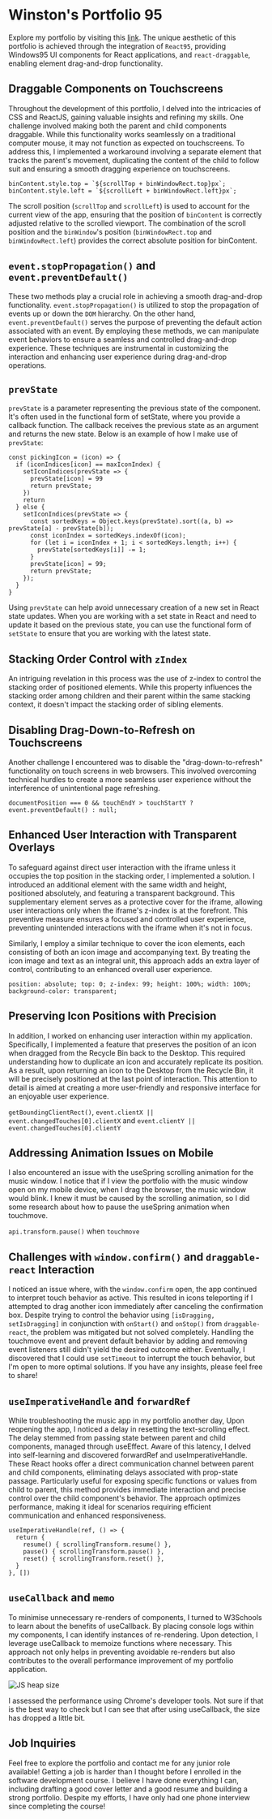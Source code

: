 # Winston's Portfolio 95
Explore my portfolio by visiting this [link](https://winstonsportfolio95.netlify.app/). The unique aesthetic of this portfolio is achieved through the integration of `React95`, providing Windows95 UI components for React applications, and `react-draggable`, enabling element drag-and-drop functionality.

## Draggable Components on Touchscreens
Throughout the development of this portfolio, I delved into the intricacies of CSS and ReactJS, gaining valuable insights and refining my skills. One challenge involved making both the parent and child components draggable. While this functionality works seamlessly on a traditional computer mouse, it may not function as expected on touchscreens. To address this, I implemented a workaround involving a separate element that tracks the parent's movement, duplicating the content of the child to follow suit and ensuring a smooth dragging experience on touchscreens.

```
binContent.style.top = `${scrollTop + binWindowRect.top}px`;
binContent.style.left = `${scrollLeft + binWindowRect.left}px`;
```
The scroll position (`scrollTop` and `scrollLeft`) is used to account for the current view of the app, ensuring that the position of `binContent` is correctly adjusted relative to the scrolled viewport. The combination of the scroll position and the `binWindow`'s position (`binWindowRect.top` and `binWindowRect.left`) provides the correct absolute position for binContent.

## `event.stopPropagation()` and `event.preventDefault()`
These two methods play a crucial role in achieving a smooth drag-and-drop functionality. `event.stopPropagation()` is utilized to stop the propagation of events up or down the `DOM` hierarchy. On the other hand, `event.preventDefault()` serves the purpose of preventing the default action associated with an event. By employing these methods, we can manipulate event behaviors to ensure a seamless and controlled drag-and-drop experience. These techniques are instrumental in customizing the interaction and enhancing user experience during drag-and-drop operations. 

## `prevState`
`prevState` is a parameter representing the previous state of the component. It's often used in the functional form of setState, where you provide a callback function. The callback receives the previous state as an argument and returns the new state. Below is an example of how I make use of `prevState`:

```
const pickingIcon = (icon) => {
  if (iconIndices[icon] == maxIconIndex) {
    setIconIndices(prevState => {
      prevState[icon] = 99
      return prevState;
    })
    return
  } else {
    setIconIndices(prevState => {
      const sortedKeys = Object.keys(prevState).sort((a, b) => prevState[a] - prevState[b]);
      const iconIndex = sortedKeys.indexOf(icon);
      for (let i = iconIndex + 1; i < sortedKeys.length; i++) {
        prevState[sortedKeys[i]] -= 1;
      }
      prevState[icon] = 99;
      return prevState;
    });
  }
}
```
Using `prevState` can help avoid unnecessary creation of a new set in React state updates. When you are working with a set state in React and need to update it based on the previous state, you can use the functional form of `setState` to ensure that you are working with the latest state.


## Stacking Order Control with `zIndex`
An intriguing revelation in this process was the use of z-index to control the stacking order of positioned elements. While this property influences the stacking order among children and their parent within the same stacking context, it doesn't impact the stacking order of sibling elements.

## Disabling Drag-Down-to-Refresh on Touchscreens
Another challenge I encountered was to disable the "drag-down-to-refresh" functionality on touch screens in web browsers. This involved overcoming technical hurdles to create a more seamless user experience without the interference of unintentional page refreshing.


`documentPosition === 0 && touchEndY > touchStartY ? event.preventDefault() : null;`

## Enhanced User Interaction with Transparent Overlays
To safeguard against direct user interaction with the iframe unless it occupies the top position in the stacking order, I implemented a solution. I introduced an additional element with the same width and height, positioned absolutely, and featuring a transparent background. This supplementary element serves as a protective cover for the iframe, allowing user interactions only when the iframe's z-index is at the forefront. This preventive measure ensures a focused and controlled user experience, preventing unintended interactions with the iframe when it's not in focus.

Similarly, I employ a similar technique to cover the icon elements, each consisting of both an icon image and accompanying text. By treating the icon image and text as an integral unit, this approach adds an extra layer of control, contributing to an enhanced overall user experience.


`position: absolute; top: 0; z-index: 99; height: 100%; width: 100%; background-color: transparent;`

## Preserving Icon Positions with Precision
In addition, I worked on enhancing user interaction within my application. Specifically, I implemented a feature that preserves the position of an icon when dragged from the Recycle Bin back to the Desktop. This required understanding how to duplicate an icon and accurately replicate its position. As a result, upon returning an icon to the Desktop from the Recycle Bin, it will be precisely positioned at the last point of interaction. This attention to detail is aimed at creating a more user-friendly and responsive interface for an enjoyable user experience.


`getBoundingClientRect()`, `event.clientX || event.changedTouches[0].clientX` and `event.clientY || event.changedTouches[0].clientY`

## Addressing Animation Issues on Mobile
I also encountered an issue with the useSpring scrolling animation for the music window. I notice that if I view the portfolio with the music window open on my mobile device, when I drag the browser, the music window would blink. I knew it must be caused by the scrolling animation, so I did some research about how to pause the useSpring animation when touchmove.


`api.transform.pause()` when `touchmove`

## Challenges with `window.confirm()` and `draggable-react` Interaction
I noticed an issue where, with the `window.confirm` open, the app continued to interpret touch behavior as active. This resulted in icons teleporting if I attempted to drag another icon immediately after canceling the confirmation box. Despite trying to control the behavior using `[isDragging, setIsDragging]` in conjunction with `onStart()` and `onStop()` from `draggable-react`, the problem was mitigated but not solved completely. Handling the touchmove event and prevent default behavior by adding and removing event listeners still didn't yield the desired outcome either. Eventually, I discovered that I could use `setTimeout` to interrupt the touch behavior, but I'm open to more optimal solutions. If you have any insights, please feel free to share!

## `useImperativeHandle` and `forwardRef`
While troubleshooting the music app in my portfolio another day, Upon reopening the app, I noticed a delay in resetting the text-scrolling effect. The delay stemmed from passing state between parent and child components, managed through useEffect. Aware of this latency, I delved into self-learning and discovered forwardRef and useImperativeHandle. These React hooks offer a direct communication channel between parent and child components, eliminating delays associated with prop-state passage. Particularly useful for exposing specific functions or values from child to parent, this method provides immediate interaction and precise control over the child component's behavior. The approach optimizes performance, making it ideal for scenarios requiring efficient communication and enhanced responsiveness.

```
useImperativeHandle(ref, () => {
  return {
    resume() { scrollingTransform.resume() },
    pause() { scrollingTransform.pause() },
    reset() { scrollingTransform.reset() },
  }
}, [])
```

## `useCallback` and `memo`
To minimise unnecessary re-renders of components, I turned to W3Schools to learn about the benefits of useCallback. By placing console logs within my components, I can identify instances of re-rendering. Upon detection, I leverage useCallback to memoize functions where necessary. This approach not only helps in preventing avoidable re-renders but also contributes to the overall performance improvement of my portfolio application.

![JS heap size](https://github.com/loudringphone/portfolio95/assets/112668237/a31cfaee-50f8-439a-a52c-af7294221193)

I assessed the performance using Chrome's developer tools.
Not sure if that is the best way to check but I can see that after using useCallback, the size has dropped a little bit.

## Job Inquiries
Feel free to explore the portfolio and contact me for any junior role available! Getting a job is harder than I thought before I enrolled in the software development course. I believe I have done everything I can, including drafting a good cover letter and a good resume and building a strong portfolio. Despite my efforts, I have only had one phone interview since completing the course!
